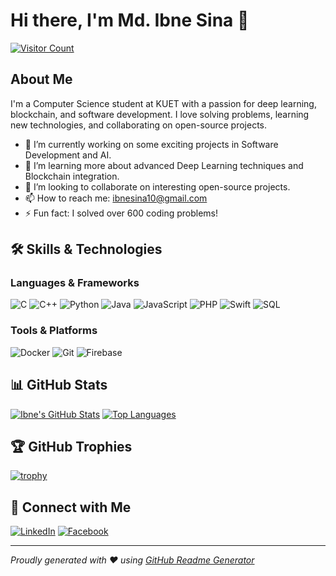 # Hi there, I'm Md. Ibne Sina 👋

[![Visitor Count](https://profile-counter.glitch.me/ibnesina/count.svg)](https://github.com/ibnesina)

## About Me
I'm a Computer Science student at KUET with a passion for deep learning, blockchain, and software development. I love solving problems, learning new technologies, and collaborating on open-source projects.  
- 🔭 I’m currently working on some exciting projects in Software Development and AI.
- 🌱 I’m learning more about advanced Deep Learning techniques and Blockchain integration.
- 🤝 I’m looking to collaborate on interesting open-source projects.
- 📫 How to reach me: [ibnesina10@gmail.com](mailto:ibnesina10@gmail.com)
- ⚡ Fun fact: I solved over 600 coding problems!

## 🛠️ Skills & Technologies
### Languages & Frameworks
![C](https://img.shields.io/badge/C-00599C?style=flat&logo=c&logoColor=white)
![C++](https://img.shields.io/badge/C++-00599C?style=flat&logo=cplusplus&logoColor=white)
![Python](https://img.shields.io/badge/Python-3776AB?style=flat&logo=python&logoColor=white)
![Java](https://img.shields.io/badge/Java-007396?style=flat&logo=java&logoColor=white)
![JavaScript](https://img.shields.io/badge/JavaScript-F7DF1E?style=flat&logo=javascript&logoColor=black)
![PHP](https://img.shields.io/badge/PHP-777BB4?style=flat&logo=php&logoColor=white)
![Swift](https://img.shields.io/badge/Swift-FA7343?style=flat&logo=swift&logoColor=white)
![SQL](https://img.shields.io/badge/SQL-4479A1?style=flat&logo=mysql&logoColor=white)

### Tools & Platforms
![Docker](https://img.shields.io/badge/Docker-2496ED?style=flat&logo=docker&logoColor=white)
![Git](https://img.shields.io/badge/Git-F05032?style=flat&logo=git&logoColor=white)
![Firebase](https://img.shields.io/badge/Firebase-FFCA28?style=flat&logo=firebase&logoColor=black)

## 📊 GitHub Stats
[![Ibne's GitHub Stats](https://github-readme-stats.vercel.app/api?username=ibnesina&show_icons=true&theme=radical)](https://github.com/ibnesina)
[![Top Languages](https://github-readme-stats.vercel.app/api/top-langs/?username=ibnesina&layout=compact&theme=radical)](https://github.com/ibnesina)

## 🏆 GitHub Trophies
[![trophy](https://github-profile-trophy.vercel.app/?username=ibnesina&theme=onedark)](https://github.com/ryo-ma/github-profile-trophy)

## 💬 Connect with Me
[![LinkedIn](https://img.shields.io/badge/LinkedIn-0A66C2?style=flat&logo=linkedin&logoColor=white)](https://linkedin.com/in/ibnesina10)
[![Facebook](https://img.shields.io/badge/Facebook-1877F2?style=flat&logo=facebook&logoColor=white)](https://www.facebook.com/md.sina.9)

<!--## 📝 Latest Blog Posts
 BLOG-POST-LIST:START 
- [Sample Blog Post Title](#)-->
<!-- BLOG-POST-LIST:END -->

---

*Proudly generated with ❤️ using [GitHub Readme Generator](https://rahuldkjain.github.io/gh-profile-readme-generator/)*
